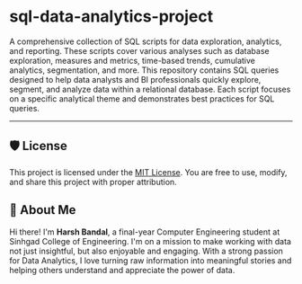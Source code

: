 # sql-data-analytics-project
A comprehensive collection of SQL scripts for data exploration, analytics, and reporting. These scripts cover various analyses such as database exploration, measures and metrics, time-based trends, cumulative analytics, segmentation, and more.
This repository contains SQL queries designed to help data analysts and BI professionals quickly explore, segment, and analyze data within a relational database. Each script focuses on a specific analytical theme and demonstrates best practices for SQL queries.

---

## 🛡️ License

This project is licensed under the [MIT License](LICENSE). You are free to use, modify, and share this project with proper attribution.

## 🌟 About Me

Hi there! I'm **Harsh Bandal**, a final-year Computer Engineering student at Sinhgad College of Engineering. I'm on a mission to make working with data not just insightful, but also enjoyable and engaging. With a strong passion for Data Analytics, I love turning raw information into meaningful stories and helping others understand and appreciate the power of data.
